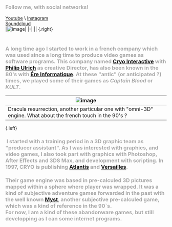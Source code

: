 ### Follow me, with social networks!
[Youtube](https://www.youtube.com/channel/UCR99hpq-MqEr7_w247T6UMA) \ [Instagram](https://www.instagram.com/shoutn95/)<br />[Soundcloud](https://soundcloud.com/shoutn95)<br />
|![image](https://shoutn95.github.io/sh95/images/photo-2.jpeg)|
|-|
||
{.right}
### &nbsp;<br />A long time ago I started to work in a french  company which was used since a long time to produce video games as software programs.  This company named [Cryo Interactive](https://fr.wikipedia.org/wiki/Cryo_Interactive) with [Philip Ulrich](https://fr.wikipedia.org/wiki/Philippe_Ulrich) as creative Director, has also been known in the 80's with [Ére Informatique](https://fr.wikipedia.org/wiki/Ère_informatique). At these "antic" (or anticipated ?)  times, we played some of their games as *Captain Blood* or *KULT*.<br /> 
|![image](https://shoutn95.github.io/sh95/images/photo-6.jpeg)|
|-|
|Dracula resurrection, another particular one with "omni-3D" engine. What about the french touch in the 90's ?|
{.left}
### &nbsp;I started with a training period in a 3D graphic team as "producer assistant". As I was interested with graphics, and video games, I also took part with graphics with Photoshop, After Effects and 3DS Max, and development with scripting. In 1997, CRYO is publishing [Atlantis](https://fr.wikipedia.org/wiki/Atlantis_:_Secrets_d%27un_monde_oublié) and [Versailles](https://fr.wikipedia.org/wiki/Versailles_1685_:_Complot_à_la_cour_du_Roi_Soleil).<br />
### Their game engine was based in pre-calculed 3D pictures mapped within a sphere where player was wrapped. It was a kind of subjective adventure games forwarded in the past with the well known [Myst](https://fr.wikipedia.org/wiki/Myst_(jeu_vidéo)), another subjective pre-calculed game, which was a kind of reference in the 90`s.<br />For now, I am a kind of these abandonware games, but still developping as I can some internet programs.<br />


<!--  
contenu markdown
et html
page0
-->

<style type='text/css'>
h3{
 color:#aaa;
}
</style>

